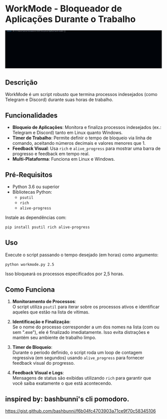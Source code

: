 # WorkMode - Bloqueador de Aplicações Durante o Trabalho

![projeto funcionando](work-mode.gif "workmode funcionando")

## Descrição
WorkMode é um script robusto que termina processos indesejados (como Telegram e Discord) durante suas horas de trabalho.

## Funcionalidades
- **Bloqueio de Aplicações**: Monitora e finaliza processos indesejados (ex.: Telegram e Discord) tanto em Linux quanto Windows.
- **Timer de Trabalho**: Permite definir o tempo de bloqueio via linha de comando, aceitando números decimais e valores menores que 1.
- **Feedback Visual**: Usa `rich` e `alive_progress` para mostrar uma barra de progresso e feedback em tempo real.
- **Multi-Plataforma**: Funciona em Linux e Windows.

## Pré-Requisitos
- Python 3.6 ou superior
- Bibliotecas Python:
  - `psutil`
  - `rich`
  - `alive-progress`

Instale as dependências com:
```bash
pip install psutil rich alive-progress
```

## Uso
Execute o script passando o tempo desejado (em horas) como argumento:
```bash
python workmode.py 2.5
```
Isso bloqueará os processos especificados por 2,5 horas.

## Como Funciona
1. **Monitoramento de Processos**:  
   O script utiliza `psutil` para iterar sobre os processos ativos e identificar aqueles que estão na lista de vítimas.

2. **Identificação e Finalização**:  
   Se o nome do processo corresponder a um dos nomes na lista (com ou sem ".exe"), ele é finalizado imediatamente. Isso evita distrações e mantém seu ambiente de trabalho limpo.

3. **Timer de Bloqueio**:  
   Durante o período definido, o script roda um loop de contagem regressiva (em segundos) usando `alive_progress` para fornecer feedback visual do progresso.

4. **Feedback Visual e Logs**:  
   Mensagens de status são exibidas utilizando `rich` para garantir que você saiba exatamente o que está acontecendo.


## inspired by: bashbunni's cli pomodoro.
https://gist.github.com/bashbunni/f6b04fc4703903a71ce9f70c58345106

